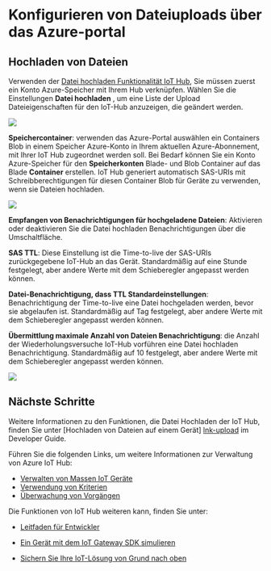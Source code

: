 <properties
     pageTitle="Verwenden das Azure-Portal so konfigurieren Sie die Datei hochladen | Microsoft Azure"
     description="Eine Übersicht zum Hochladen von Dateien mit dem Azure-Portal zu konfigurieren"
     services="iot-hub"
     documentationCenter=""
     authors="dominicbetts"
     manager="timlt"
     editor=""/>

<tags
     ms.service="iot-hub"
     ms.devlang="na"
     ms.topic="article"
     ms.tgt_pltfrm="na"
     ms.workload="na"
     ms.date="09/30/2016"
     ms.author="dobett"/>

# <a name="configure-file-uploads-using-the-azure-portal"></a>Konfigurieren von Dateiuploads über das Azure-portal

## <a name="file-upload"></a>Hochladen von Dateien

Verwenden der [Datei hochladen Funktionalität IoT Hub][lnk-upload], Sie müssen zuerst ein Konto Azure-Speicher mit Ihrem Hub verknüpfen. Wählen Sie die Einstellungen **Datei hochladen** , um eine Liste der Upload Dateieigenschaften für den IoT-Hub anzuzeigen, die geändert werden.

![][13]

**Speichercontainer**: verwenden das Azure-Portal auswählen ein Containers Blob in einem Speicher Azure-Konto in Ihrem aktuellen Azure-Abonnement, mit Ihrer IoT Hub zugeordnet werden soll. Bei Bedarf können Sie ein Konto Azure-Speicher für den **Speicherkonten** Blade- und Blob Container auf das Blade **Container** erstellen. IoT Hub generiert automatisch SAS-URIs mit Schreibberechtigungen für diesen Container Blob für Geräte zu verwenden, wenn sie Dateien hochladen.

![][14]

**Empfangen von Benachrichtigungen für hochgeladene Dateien**: Aktivieren oder deaktivieren Sie die Datei hochladen Benachrichtigungen über die Umschaltfläche.

**SAS TTL**: Diese Einstellung ist die Time-to-live der SAS-URIs zurückgegebene IoT-Hub an das Gerät. Standardmäßig auf eine Stunde festgelegt, aber andere Werte mit dem Schieberegler angepasst werden können.

**Datei-Benachrichtigung, dass TTL Standardeinstellungen**: Benachrichtigung der Time-to-live eine Datei hochgeladen werden, bevor sie abgelaufen ist. Standardmäßig auf Tag festgelegt, aber andere Werte mit dem Schieberegler angepasst werden können.

**Übermittlung maximale Anzahl von Dateien Benachrichtigung**: die Anzahl der Wiederholungsversuche IoT-Hub vorführen eine Datei hochladen Benachrichtigung. Standardmäßig auf 10 festgelegt, aber andere Werte mit dem Schieberegler angepasst werden können.

![][15]

## <a name="next-steps"></a>Nächste Schritte

Weitere Informationen zu den Funktionen, die Datei Hochladen der IoT Hub, finden Sie unter [Hochladen von Dateien auf einem Gerät] [ lnk-upload] im Developer Guide.

Führen Sie die folgenden Links, um weitere Informationen zur Verwaltung von Azure IoT Hub:

- [Verwalten von Massen IoT Geräte][lnk-bulk]
- [Verwendung von Kriterien][lnk-metrics]
- [Überwachung von Vorgängen][lnk-monitor]

Die Funktionen von IoT Hub weiteren kann, finden Sie unter:

- [Leitfaden für Entwickler][lnk-devguide]
- [Ein Gerät mit dem IoT Gateway SDK simulieren][lnk-gateway]
- [Sichern Sie Ihre IoT-Lösung von Grund nach oben][lnk-securing]


  [13]: ./media/iot-hub-configure-file-upload/file-upload-settings.png
  [14]: ./media/iot-hub-configure-file-upload/file-upload-container-selection.png
  [15]: ./media/iot-hub-configure-file-upload/file-upload-selected-container.png

[lnk-upload]: iot-hub-devguide-file-upload.md

[lnk-bulk]: iot-hub-bulk-identity-mgmt.md
[lnk-metrics]: iot-hub-metrics.md
[lnk-monitor]: iot-hub-operations-monitoring.md

[lnk-devguide]: iot-hub-devguide.md
[lnk-gateway]: iot-hub-linux-gateway-sdk-simulated-device.md
[lnk-securing]: iot-hub-security-ground-up.md